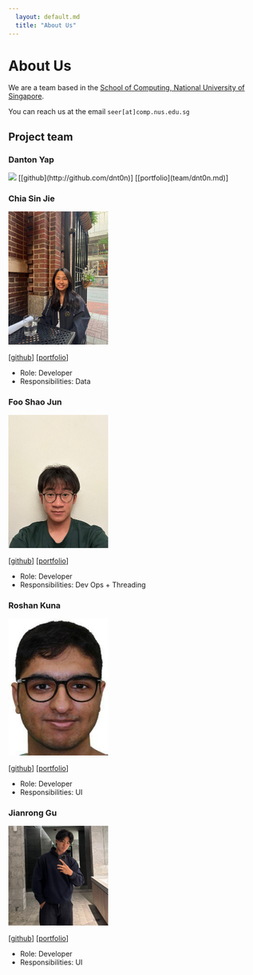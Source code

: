 ```yaml
---
  layout: default.md
  title: "About Us"
---
```


# About Us

We are a team based in the [School of Computing, National University of Singapore](http://www.comp.nus.edu.sg).

You can reach us at the email `seer[at]comp.nus.edu.sg`

## Project team

### Danton Yap

<img src="images/dnt0n.png" width="200px">
[[github](http://github.com/dnt0n)]
[[portfolio](team/dnt0n.md)]

### Chia Sin Jie 

<img src="images/sjc.png" width="200px">

[[github](http://github.com/sjc)] [[portfolio](team/sjc.md)]

* Role: Developer
* Responsibilities: Data

### Foo Shao Jun

<img src="images/enamourous.png" width="200px">

[[github](http://github.com/enamourous)]
[[portfolio](team/enamourous.md)]

* Role: Developer
* Responsibilities: Dev Ops + Threading


### Roshan Kuna

<img src="images/roshan1572.png" width="200px">

[[github](https://github.com/Roshan1572)]
[[portfolio](team/roshan1572.md)]

* Role: Developer
* Responsibilities: UI

### Jianrong Gu

<img src="images/jianronggu.png" width="200px">

[[github](http://github.com/jianronggu)]
[[portfolio](team/jianronggu.md)]

* Role: Developer
* Responsibilities: UI
